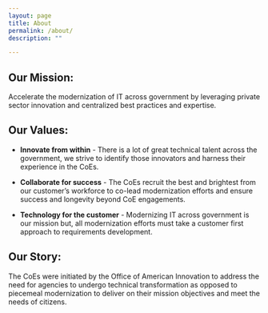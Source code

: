 ```yaml
---
layout: page
title: About
permalink: /about/
description: ""

---
```


## Our Mission:

Accelerate the modernization of IT across government by leveraging private sector innovation and centralized best practices and expertise.

## Our Values:

* **Innovate from within** - There is a lot of great technical talent across the government, we strive to identify those innovators and harness their experience in the CoEs. 

* **Collaborate for success** - The CoEs recruit the best and brightest from our customer’s workforce to co-lead modernization efforts and ensure success and longevity beyond CoE engagements.

* **Technology for the customer** - Modernizing IT across government is our mission but, all modernization efforts must take a customer first approach to requirements development.

## Our Story:

The CoEs were initiated by the Office of American Innovation to address the need for agencies to undergo technical transformation as opposed to piecemeal modernization to deliver on their mission objectives and meet the needs of citizens.
